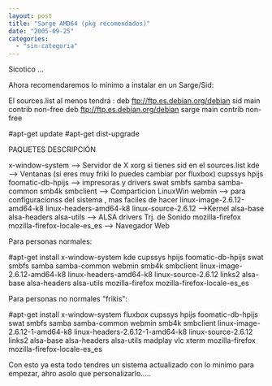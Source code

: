 ```yaml
---
layout: post
title: "Sarge AMD64 (pkg recomendados)"
date: "2005-09-25"
categories: 
  - "sin-categoria"
---
```


Sicotico ...

Ahora recomendaremos lo mínimo a instalar en un Sarge/Sid:

El sources.list al menos tendrá : deb ftp://ftp.es.debian.org/debian sid main contrib non-free deb ftp://ftp.es.debian.org/debian sarge main contrib non-free

#apt-get update #apt-get dist-upgrade

PAQUETES DESCRIPCIÓN

x-window-system --> Servidor de X xorg si tienes sid en el sources.list kde --> Ventanas (si eres muy friki lo puedes cambiar por fluxbox) cupssys hpijs foomatic-db-hpijs --> impresoras y drivers swat smbfs samba samba-common smb4k smbclient --> Comparticion LinuxWin webmin --> para configuracionss del sistema , mas faciles de hacer linux-image-2.6.12-amd64-k8 linux-headers-amd64-k8 linux-source-2.6.12 -->Kernel alsa-base alsa-headers alsa-utils --> ALSA drivers Trj. de Sonido mozilla-firefox mozilla-firefox-locale-es\_es --> Navegador Web

Para personas normales:

#apt-get install x-window-system kde cupssys hpijs foomatic-db-hpijs swat smbfs samba samba-common webmin smb4k smbclient linux-image-2.6.12-amd64-k8 linux-headers-amd64-k8 linux-source-2.6.12 links2 alsa-base alsa-headers alsa-utils mozilla-firefox mozilla-firefox-locale-es\_es

Para personas no normales "frikis":

#apt-get install x-window-system fluxbox cupssys hpijs foomatic-db-hpijs swat smbfs samba samba-common webmin smb4k smbclient linux-image-2.6.12-1-amd64-k8 linux-headers-2.6.12-1-amd64-k8 linux-source-2.6.12 links2 alsa-base alsa-headers alsa-utils madplay vlc xterm mozilla-firefox mozilla-firefox-locale-es\_es

Con esto ya esta todo tendres un sistema actualizado con lo minimo para empezar, ahro asolo que personalizarlo.....
